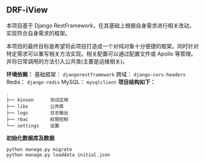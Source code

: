 ## DRF-iView

本项目基于 Django RestFramework，在其基础上根据自身需求进行相关改动，实现符合自身需求的框架。

本项目的最终目标是希望将此项目打造成一个对纯对象十分便捷的框架。同时针对特定需求可以重写相关方法实现。相关配置可以通过配置文件或 Apollo 等管理。并将日常调用的方法引入公共类(主要是运维相关)。

**环境依赖：**
基础框架： `djangorestframework`
跨域： `django-cors-headers`
Redis： `django-redis`
MySQL： `mysqlclient`
**项目结构如下：**

    .
    ├── kinson      测试应用
    ├── libs        公共库
    ├── logs        日志输出
    ├── rbac        权限控制
    └── settings    设置
**初始化数据库及数据**

    python manage.py migrate
    python manage.py loaddata initial.json